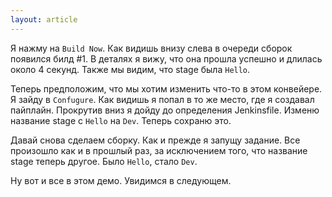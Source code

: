 ```yaml
---
layout: article
---
```

Я нажму на `Build Now`. Как видишь внизу слева в очереди сборок появился билд #1. В деталях я вижу, что она прошла успешно и длилась около 4 секунд. Также мы видим, что stage была `Hello`.

Теперь предположим, что мы хотим изменить что-то в этом конвейере. Я зайду в `Confugure`. Как видишь я попал в то же место, где я создавал пайплайн. Прокрутив вниз я дойду до определения Jenkinsfile. Изменю название stage c `Hello` на `Dev`. Теперь сохраню это.

Давай снова сделаем сборку. Как и прежде я запущу задание. Все произошло как и в прошлый раз, за исключением того, что название stage теперь другое. Было `Hello`, стало `Dev`. 

Ну вот и все в этом демо. Увидимся в следующем.
